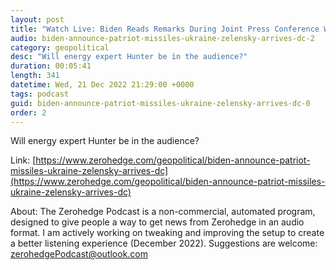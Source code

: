 ```yaml
---
layout: post
title: "Watch Live: Biden Reads Remarks During Joint Press Conference With Zelensky"
audio: biden-announce-patriot-missiles-ukraine-zelensky-arrives-dc-2
category: geopolitical
desc: "Will energy expert Hunter be in the audience?"
duration: 00:05:41
length: 341
datetime: Wed, 21 Dec 2022 21:29:00 +0000
tags: podcast
guid: biden-announce-patriot-missiles-ukraine-zelensky-arrives-dc-0
order: 2
---
```

Will energy expert Hunter be in the audience?

Link: [https://www.zerohedge.com/geopolitical/biden-announce-patriot-missiles-ukraine-zelensky-arrives-dc](https://www.zerohedge.com/geopolitical/biden-announce-patriot-missiles-ukraine-zelensky-arrives-dc)

About: The Zerohedge Podcast is a non-commercial, automated program, designed to give people a way to get news from Zerohedge in an audio format.  I am actively working on tweaking and improving the setup to create a better listening experience (December 2022).  Suggestions are welcome: [zerohedgePodcast@outlook.com](mailto:zerohedgePodcast@outlook.com)